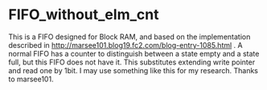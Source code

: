 # FIFO_without_elm_cnt
This is a FIFO designed for Block RAM, and based on the implementation described in http://marsee101.blog19.fc2.com/blog-entry-1085.html .
A normal FIFO has a counter to distinguish between a state empty and a state full, but this FIFO does not have it. This substitutes extending write pointer and read one by 1bit.
I may use something like this for my research.
Thanks to marsee101.
